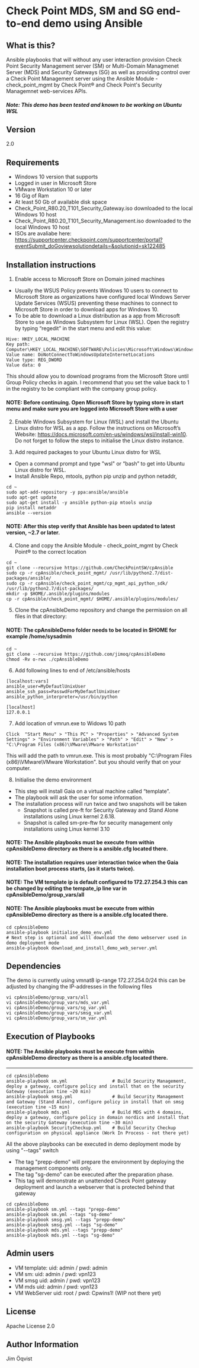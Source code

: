 Check Point MDS, SM and SG end-to-end demo using Ansible
=========

What is this?
------------

Ansible playbooks that will without any user interaction provision Check Point Security Management server (SM) or Multi-Domain Managmenet Server (MDS) and Security Gateways (SG) as well as providing control over a Check Point Management server using the Ansible Module - check_point_mgmt by Check Point® and Check Point's Security Managemnet web-services APIs.
##### Note: This demo has been tested and known to be working on Ubuntu WSL

Version
------------
2.0

Requirements
------------
- Windows 10 version that supports 
- Logged in user in Microsoft Store
- VMware Workstation 10 or later
- 16 Gig of Ram
- At least 50 Gb of available disk space
- Check_Point_R80.20_T101_Security_Gateway.iso downloaded to the local Windows 10 host
- Check_Point_R80.20_T101_Security_Management.iso downloaded to the local Windows 10 host
- ISOs are avaliabe here: https://supportcenter.checkpoint.com/supportcenter/portal?eventSubmit_doGoviewsolutiondetails=&solutionid=sk122485

Installation instructions
--------------
1. Enable access to Microsoft Store on Domain joined machines
 - Usually the WSUS Policy prevents Windows 10 users to connect to Microsoft Store as organizations have configured local Windows Server Update Services (WSUS) preventing these machines to connect to Microsoft Store in order to download apps for Windows 10.
 - To be able to download a Linux distribution as a app from Microsoft Store to use as Windows Subsystem for Linux (WSL). Open the registry by typing “regedit” in the start menu and edit this value:
```
Hive: HKEY_LOCAL_MACHINE 
Key path: Computer\HKEY_LOCAL_MACHINE\SOFTWARE\Policies\Microsoft\Windows\WindowsUpdate 
Value name: DoNotConnectToWindowsUpdateInternetLocations 
Value type: REG_DWORD 
Value data: 0
```
This should allow you to download programs from the Microsoft Store until Group Policy checks in again.
I recommend that you set the value back to 1 in the registry to be compliant with the company group policy.
#### NOTE: Before continuing. Open Microsoft Store by typing store in start menu and make sure you are logged into Microsoft Store with a user

2. Enable Windows Subsystem for Linux (WSL) and install the Ubuntu Linux distro for WSL as a app.
Follow the instructions on Microsoft’s Website: https://docs.microsoft.com/en-us/windows/wsl/install-win10. Do not forget to follow the steps to initialise the Linux distro instance.

3. Add required packages to your Ubuntu Linux distro for WSL
 - Open a command prompt and type "wsl" or “bash” to get into Ubuntu Linux distro for WSL.
 - Install Ansible Repo, mtools, python pip unzip and python netaddr, 
```
cd ~
sudo apt-add-repository -y ppa:ansible/ansible
sudo apt-get update
sudo apt-get install -y ansible python-pip mtools unzip
pip install netaddr
ansible --version
```
#### NOTE: After this step verify that Ansible has been updated to latest version, ~2.7 or later. 

4. Clone and copy the Ansible Module - check_point_mgmt by Check Point® to the correct location
```
cd ~
git clone --recursive https://github.com/CheckPointSW/cpAnsible
sudo cp -r cpAnsible/check_point_mgmt/ /usr/lib/python2.7/dist-packages/ansible/
sudo cp -r cpAnsible/check_point_mgmt/cp_mgmt_api_python_sdk/ /usr/lib/python2.7/dist-packages/
mkdir -p $HOME/.ansible/plugins/modules
cp -r cpAnsible/check_point_mgmt/ $HOME/.ansible/plugins/modules/
```

5. Clone the cpAnsibleDemo repository and change the permission on all files in that directory:
#### NOTE: The cpAnsibleDemo folder needs to be located in $HOME for example /home/sysadmin
```
cd ~
git clone --recursive https://github.com/jimoq/cpAnsibleDemo
chmod -Rv o-rwx ./cpAnsibleDemo
```

6. Add following lines to end of /etc/ansible/hosts
```
[localhost:vars]
ansible_user=MyDefautlUnixUser
ansible_ssh_pass=PasswdForMyDefautlUnixUser
ansible_python_interpreter=/usr/bin/python

[localhost]
127.0.0.1 
```

7. Add location of vmrun.exe to Widows 10 path
```
Click  "Start Menu" > "This PC" > "Properties" > "Advanced System Settings" > "Environment Variables" > "Path" > "Edit" > "New" > "C:\Program Files (x86)\VMware\VMware Workstation"
```
This will add the path to vmrun.exe. This is most probably "C:\Program Files (x86)\VMware\VMware Workstation". but you should verify that on your computer.

8. Initialise the demo environment
 * This step will install Gaia on a virtual machine called “template”.
 * The playbook will ask the user for some information. 
 * The installation process will run twice and two snapshots will be taken
   *   Snapshot is called pre-ft for Security Gateway and Stand Alone installations using Linux kernel 2.6.18. 
   *   Snapshot is called sm-pre-ftw for security management only installations using Linux kernel 3.10 
#### NOTE: The Ansible playbooks must be execute from within cpAnsibleDemo directory as there is a ansible.cfg located there.
#### NOTE: The installation requires user interaction twice when the Gaia installation boot process starts, (as it starts twice).
#### NOTE: The VM template ip is default configured to 172.27.254.3 this can be changed by editing the tempate_ip line var in cpAnsibleDemo/group_vars/all

#### NOTE: The Ansible playbooks must be execute from within cpAnsibleDemo directory as there is a ansible.cfg located there.
```
cd cpAnsibleDemo
ansible-playbook initialise_demo_env.yml
# Next step is optional and will download the demo webserver used in demo deployment mode
ansible-playbook download_and_install_demo_web_server.yml
```

Dependencies
------------
The demo is currently using vmnat8 ip-range 172.27.254.0/24 this can be adjusted by changing the IP-addresses in the following files
```
vi cpAnsibleDemo/group_vars/all
vi cpAnsibleDemo/group_vars/mds_var.yml
vi cpAnsibleDemo/group_vars/sg_var.yml
vi cpAnsibleDemo/group_vars/smsg_var.yml
vi cpAnsibleDemo/group_vars/sm_var.yml
```

Execution of Playbooks
------------
#### NOTE: The Ansible playbooks must be execute from within cpAnsibleDemo directory as there is a ansible.cfg located there.

----------------
```
cd cpAnsibleDemo
ansible-playbook sm.yml                 # Build Security Management, deploy a gateway, configure policy and install that on the security Gateway (execution tine ~20 min)
ansible-playbook smsg.yml               # Build Security Management and Gateway (Stand Alone), configure policy in install that on smsg (execution tine ~15 min)
ansible-playbook mds.yml                # Build MDS with 4 domains,  deploy a gateway, configure policy in domain nordics and install that on the security Gateway (execution tine ~30 min)
ansible-playbook SecurityCheckup.yml    # Build Security Checkup configuration on physical appliance (Work In Process - not there yet)
```
All the above playbooks can be executed in demo deployment mode by using "--tags" switch
 * The tag "prepp-demo" will prepare the environment by deploying the management components only.
 * The tag "sg-demo" can be executed after the preparation phase.
 * This tag will demonstrate an unattended Check Point gateway deployment and launch a webserver that is protected behind that gateway
```
cd cpAnsibleDemo
ansible-playbook sm.yml --tags "prepp-demo" 
ansible-playbook sm.yml --tags "sg-demo" 
ansible-playbook smsg.yml --tags "prepp-demo" 
ansible-playbook smsg.yml --tags "sg-demo" 
ansible-playbook mds.yml --tags "prepp-demo" 
ansible-playbook mds.yml --tags "sg-demo" 
```

Admin users
-------
- VM template:    uid: admin / pwd: admin
- VM sm:          uid: admin / pwd: vpn123
- VM smsg         uid: admin / pwd: vpn123
- VM mds          uid: admin / pwd: vpn123
- VM WebServer    uid: root / pwd: Cpwins1! (WIP not there yet)

License
-------
Apache License 2.0

Author Information
------------------
Jim Öqvist
